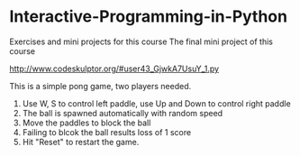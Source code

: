 # Interactive-Programming-in-Python
Exercises and mini projects for this course
The final mini project of this course

http://www.codeskulptor.org/#user43_GjwkA7UsuY_1.py


This is a simple pong game, two players needed. 
1. Use W, S to control left paddle, use Up and Down to control right paddle
2. The ball is spawned automatically with random speed
3. Move the paddles to block the ball
4. Failing to blcok the ball results loss of 1 score
5. Hit "Reset" to restart the game.
